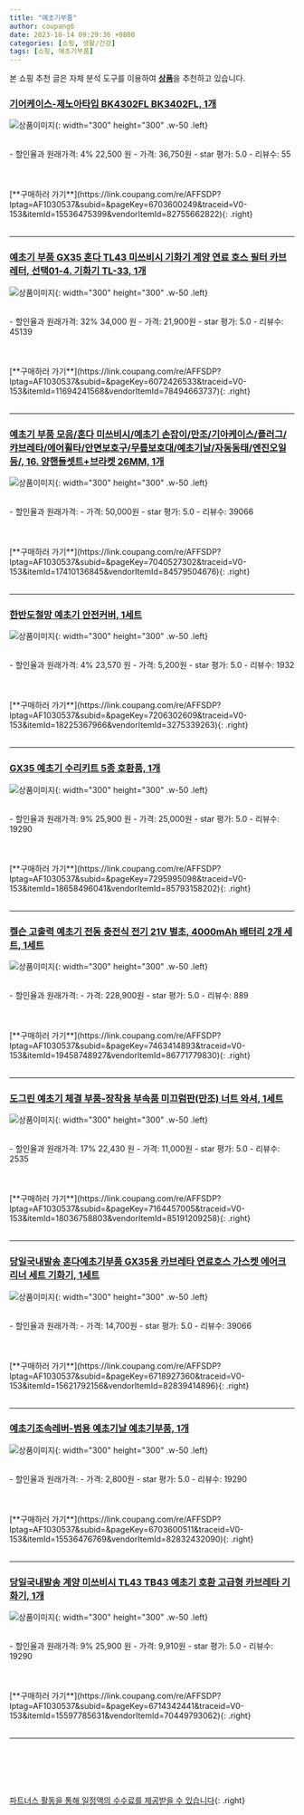 ```yaml
---
title: "예초기부품"
author: coupang6
date: 2023-10-14 09:29:36 +0800
categories: [쇼핑, 생활/건강]
tags: [쇼핑, 예초기부품]
---
```


본 쇼핑 추천 글은 자체 분석 도구를 이용하여 [**상품**](https://link.coupang.com/a/bao1ui)을 추천하고 있습니다.

### [기어케이스-제노아타입 BK4302FL BK3402FL, 1개](https://link.coupang.com/re/AFFSDP?lptag=AF1030537&subid=&pageKey=6703600249&traceid=V0-153&itemId=15536475399&vendorItemId=82755662822)

![상품이미지](https://thumbnail7.coupangcdn.com/thumbnails/remote/230x230ex/image/vendor_inventory/50ce/08973082a7649ea8a4297ba47df44ee8a0b4e99d7b278e7d08e3affcb518.jpg){: width="300" height="300" .w-50 .left}


<br>
- 할인율과 원래가격: 4%  22,500   원
- 가격: 36,750원
- star 평가: 5.0
- 리뷰수: 55
<br>
<br>
<br>
<br>
[**구매하러 가기**](https://link.coupang.com/re/AFFSDP?lptag=AF1030537&subid=&pageKey=6703600249&traceid=V0-153&itemId=15536475399&vendorItemId=82755662822){: .right}
<br>
<br>

---

### [예초기 부품 GX35 혼다 TL43 미쓰비시 기화기 계양 연료 호스 필터 카브레터, 선택01-4. 기화기 TL-33, 1개](https://link.coupang.com/re/AFFSDP?lptag=AF1030537&subid=&pageKey=6072426533&traceid=V0-153&itemId=11694241568&vendorItemId=78494663737)

![상품이미지](https://thumbnail9.coupangcdn.com/thumbnails/remote/230x230ex/image/vendor_inventory/18b1/2f1cbf7b5277529716dc68df7bafc774f3afd50912b02b586a999ef8d10c.jpg){: width="300" height="300" .w-50 .left}


<br>
- 할인율과 원래가격: 32%  34,000   원
- 가격: 21,900원
- star 평가: 5.0
- 리뷰수: 45139
<br>
<br>
<br>
<br>
[**구매하러 가기**](https://link.coupang.com/re/AFFSDP?lptag=AF1030537&subid=&pageKey=6072426533&traceid=V0-153&itemId=11694241568&vendorItemId=78494663737){: .right}
<br>
<br>

---

### [예초기 부품 모음/혼다 미쓰비시/예초기 손잡이/만조/기아케이스/플러그/캬브레타/에어휠타/안면보호구/무릎보호대/예초기날/자동동태/엔진오일 등/, 16. 양핸들셋트+브라켓 26MM, 1개](https://link.coupang.com/re/AFFSDP?lptag=AF1030537&subid=&pageKey=7040527302&traceid=V0-153&itemId=17410136845&vendorItemId=84579504676)

![상품이미지](https://thumbnail10.coupangcdn.com/thumbnails/remote/230x230ex/image/vendor_inventory/0938/71fdc831003bb44b60adb98608f4fe1cdf1f436f0cc6b99ad029c52168a8.jpg){: width="300" height="300" .w-50 .left}


<br>
- 할인율과 원래가격: 
- 가격: 50,000원
- star 평가: 5.0
- 리뷰수: 39066
<br>
<br>
<br>
<br>
[**구매하러 가기**](https://link.coupang.com/re/AFFSDP?lptag=AF1030537&subid=&pageKey=7040527302&traceid=V0-153&itemId=17410136845&vendorItemId=84579504676){: .right}
<br>
<br>

---

### [한반도철망 예초기 안전커버, 1세트](https://link.coupang.com/re/AFFSDP?lptag=AF1030537&subid=&pageKey=7206302609&traceid=V0-153&itemId=18225367966&vendorItemId=3275339263)

![상품이미지](https://thumbnail10.coupangcdn.com/thumbnails/remote/230x230ex/image/vendor_inventory/18db/bc6f451b2c0d98b9001e61f59c602d7e2bafdc902b4718f8258bf96535af.jpg){: width="300" height="300" .w-50 .left}


<br>
- 할인율과 원래가격: 4%  23,570   원
- 가격: 5,200원
- star 평가: 5.0
- 리뷰수: 1932
<br>
<br>
<br>
<br>
[**구매하러 가기**](https://link.coupang.com/re/AFFSDP?lptag=AF1030537&subid=&pageKey=7206302609&traceid=V0-153&itemId=18225367966&vendorItemId=3275339263){: .right}
<br>
<br>

---

### [GX35 예초기 수리키트 5종 호환품, 1개](https://link.coupang.com/re/AFFSDP?lptag=AF1030537&subid=&pageKey=7295995098&traceid=V0-153&itemId=18658496041&vendorItemId=85793158202)

![상품이미지](https://thumbnail7.coupangcdn.com/thumbnails/remote/230x230ex/image/vendor_inventory/6d30/a3c4469d8a8b01b5a6deef77b04fd124845cff703c417afc1407b0a36b71.jpg){: width="300" height="300" .w-50 .left}


<br>
- 할인율과 원래가격: 9%  25,900   원
- 가격: 25,000원
- star 평가: 5.0
- 리뷰수: 19290
<br>
<br>
<br>
<br>
[**구매하러 가기**](https://link.coupang.com/re/AFFSDP?lptag=AF1030537&subid=&pageKey=7295995098&traceid=V0-153&itemId=18658496041&vendorItemId=85793158202){: .right}
<br>
<br>

---

### [켈슨 고출력 예초기 전동 충전식 전기 21V 벌초, 4000mAh 배터리 2개 세트, 1세트](https://link.coupang.com/re/AFFSDP?lptag=AF1030537&subid=&pageKey=7463414893&traceid=V0-153&itemId=19458748927&vendorItemId=86771779830)

![상품이미지](https://thumbnail10.coupangcdn.com/thumbnails/remote/230x230ex/image/vendor_inventory/04a3/5bc571dd8ac225bfd7a7d0244672c20a086a5f06bde31d92a9e516835508.jpg){: width="300" height="300" .w-50 .left}


<br>
- 할인율과 원래가격: 
- 가격: 228,900원
- star 평가: 5.0
- 리뷰수: 889
<br>
<br>
<br>
<br>
[**구매하러 가기**](https://link.coupang.com/re/AFFSDP?lptag=AF1030537&subid=&pageKey=7463414893&traceid=V0-153&itemId=19458748927&vendorItemId=86771779830){: .right}
<br>
<br>

---

### [도그린 예초기 체결 부품-장착용 부속품 미끄럼판(만조) 너트 와셔, 1세트](https://link.coupang.com/re/AFFSDP?lptag=AF1030537&subid=&pageKey=7164457005&traceid=V0-153&itemId=18036758803&vendorItemId=85191209258)

![상품이미지](https://thumbnail9.coupangcdn.com/thumbnails/remote/230x230ex/image/vendor_inventory/1ca2/f2fed814f7b9a2089dc139b2c8fe3b0a760461e0763445f671606bd1588d.jpg){: width="300" height="300" .w-50 .left}


<br>
- 할인율과 원래가격: 17%  22,430   원
- 가격: 11,000원
- star 평가: 5.0
- 리뷰수: 2535
<br>
<br>
<br>
<br>
[**구매하러 가기**](https://link.coupang.com/re/AFFSDP?lptag=AF1030537&subid=&pageKey=7164457005&traceid=V0-153&itemId=18036758803&vendorItemId=85191209258){: .right}
<br>
<br>

---

### [당일국내발송 혼다예초기부품 GX35용 카브레타 연료호스 가스켓 에어크리너 세트 기화기, 1세트](https://link.coupang.com/re/AFFSDP?lptag=AF1030537&subid=&pageKey=6718927360&traceid=V0-153&itemId=15621792156&vendorItemId=82839414896)

![상품이미지](https://thumbnail9.coupangcdn.com/thumbnails/remote/230x230ex/image/vendor_inventory/f9d7/502de8333969c65989bed5d3a9d3d4c601b5f7b05b4c6184846fd79570dd.jpg){: width="300" height="300" .w-50 .left}


<br>
- 할인율과 원래가격: 
- 가격: 14,700원
- star 평가: 5.0
- 리뷰수: 39066
<br>
<br>
<br>
<br>
[**구매하러 가기**](https://link.coupang.com/re/AFFSDP?lptag=AF1030537&subid=&pageKey=6718927360&traceid=V0-153&itemId=15621792156&vendorItemId=82839414896){: .right}
<br>
<br>

---

### [예초기조속레버-범용 예초기날 예초기부품, 1개](https://link.coupang.com/re/AFFSDP?lptag=AF1030537&subid=&pageKey=6703600511&traceid=V0-153&itemId=15536476769&vendorItemId=82832432090)

![상품이미지](https://thumbnail8.coupangcdn.com/thumbnails/remote/230x230ex/image/vendor_inventory/51b7/bdfc4f3aafa9f6003f9f7aaabc2689e14f3cd042d5b25efe678d6b66c529.jpeg){: width="300" height="300" .w-50 .left}


<br>
- 할인율과 원래가격: 
- 가격: 2,800원
- star 평가: 5.0
- 리뷰수: 19290
<br>
<br>
<br>
<br>
[**구매하러 가기**](https://link.coupang.com/re/AFFSDP?lptag=AF1030537&subid=&pageKey=6703600511&traceid=V0-153&itemId=15536476769&vendorItemId=82832432090){: .right}
<br>
<br>

---

### [당일국내발송 계양 미쓰비시 TL43 TB43 예초기 호환 고급형 카브레타 기화기, 1개](https://link.coupang.com/re/AFFSDP?lptag=AF1030537&subid=&pageKey=6714342441&traceid=V0-153&itemId=15597785631&vendorItemId=70449793062)

![상품이미지](https://thumbnail7.coupangcdn.com/thumbnails/remote/230x230ex/image/vendor_inventory/13b1/516e99c1ffae06446464748f54948c484bc3e51046ecaded37b73b2e9aeb.jpg){: width="300" height="300" .w-50 .left}


<br>
- 할인율과 원래가격: 9%  25,900   원
- 가격: 9,910원
- star 평가: 5.0
- 리뷰수: 19290
<br>
<br>
<br>
<br>
[**구매하러 가기**](https://link.coupang.com/re/AFFSDP?lptag=AF1030537&subid=&pageKey=6714342441&traceid=V0-153&itemId=15597785631&vendorItemId=70449793062){: .right}
<br>
<br>

---
<br><br><br><br><br> [파트너스 활동을 통해 일정액의 수수료를 제공받을 수 있습니다](https://link.coupang.com/a/bao1ui){: .right}